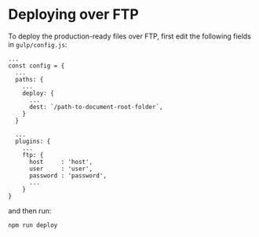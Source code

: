 Deploying over FTP
==================

To deploy the production-ready files over FTP, first edit the following fields
in `gulp/config.js`:

```
...
const config = {
  ...
  paths: {
    ...
    deploy: {
      ...
      dest: `/path-to-document-root-folder`,
    }
  }

  ...
  plugins: {
    ...
    ftp: {
      host     : 'host',
      user     : 'user',
      password : 'password',
      ...
    }
}
```

and then run:

```
npm run deploy
```